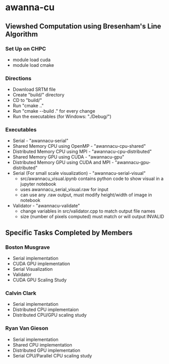 # awanna-cu
## Viewshed Computation using Bresenham's Line Algorithm

### Set Up on CHPC
 - module load cuda
 - module load cmake

### Directions
 - Download SRTM file
 - Create "build/" directory
 - CD to "build/"
 - Run "cmake .."
 - Run "cmake --build ." for every change
 - Run the executables (for Windows: "./Debug/<executable>")

### Executables
 - Serial - "awannacu-serial"
 - Shared Memory CPU using OpenMP - "awannacu-cpu-shared"
 - Distributed Memory CPU using MPI - "awannacu-cpu-distributed"
 - Shared Memory GPU using CUDA - "awannacu-gpu"
 - Distributed Memory GPU using CUDA and MPI - "awannacu-gpu-distributed"
 - Serial (For small scale visualization) - "awannacu-serial-visual"
    - src/awannacu_visual.ipynb contains python code to show visual in a jupyter notebook
    - uses awannacu_serial_visual.raw for input
    - can use any .raw output, must modify height/width of image in notebook
 - Validator - "awannacu-validate"
    - change variables in src/validator.cpp to match output file names
    - size (number of pixels computed) must match or will output INVALID

## Specific Tasks Completed by Members
### Boston Musgrave
 - Serial implementation
 - CUDA GPU implementation
 - Serial Visualization
 - Validator
 - CUDA GPU Scaling Study
### Calvin Clark
- Serial implementation
- Distributed CPU implementaion
- Distributed CPU/GPU scaling study
### Ryan Van Gieson
- Serial implementation
- Shared CPU implementation
- Distributed GPU implementation
- Serial CPU/Parallel CPU scaling study